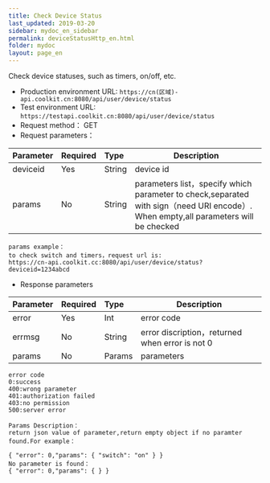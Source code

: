 ```yaml
---
title: Check Device Status
last_updated: 2019-03-20
sidebar: mydoc_en_sidebar
permalink: deviceStatusHttp_en.html
folder: mydoc
layout: page_en
---
```




Check device statuses, such as timers, on/off, etc.
- Production environment URL: ``` https://cn(区域)-api.coolkit.cn:8080/api/user/device/status ```
- Test environment URL: ``` https://testapi.coolkit.cn:8080/api/user/device/status ```
- Request method： GET
- Request parameters：

|Parameter|Required|Type|Description|
|:----    |:---|:----- |-----   |
|deviceid |Yes  |String |device id  |
|params |No  |String | parameters list，specify which parameter to check,separated with sign（need URI encode）. When empty,all parameters will be checked   |

```
params example：
to check switch and timers，request url is:
https://cn-api.coolkit.cc:8080/api/user/device/status?deviceid=1234abcd
```

- Response parameters

|Parameter|Required|Type|Description|
|:----    |:---|:----- |-----   |
|error |Yes  |Int |error code  |
|errmsg |No  |String | error discription，returned when error is not 0 |
|params |No  |Params | parameters  |

```
error code
0:success
400:wrong parameter
401:authorization failed
403:no permission
500:server error

Params Description：
return json value of parameter,return empty object if no paramter found.For example：

{ "error": 0,"params": { "switch": "on" } }
No parameter is found：
{ "error": 0,"params": { } }
```


